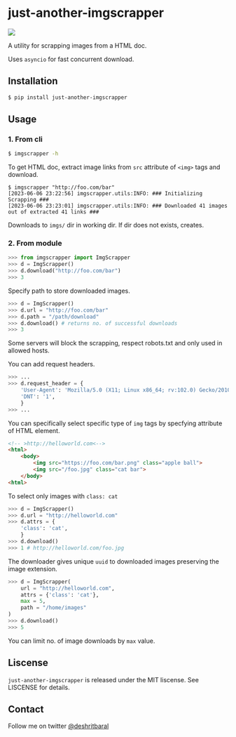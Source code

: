 # just-another-imgscrapper
![](https://github.com/deshrit/just-another-imgscrapper/actions/workflows/tests.yml/badge.svg)

A utility for scrapping images from a HTML doc.

Uses `asyncio` for fast concurrent download.

## Installation
```bash
$ pip install just-another-imgscrapper
```
## Usage
### 1. From cli
```bash
$ imgscrapper -h
```
To get HTML doc, extract image links from `src` attribute of `<img>` tags and download.
```
$ imgscrapper "http://foo.com/bar"
[2023-06-06 23:22:56] imgscrapper.utils:INFO: ### Initializing Scrapping ###
[2023-06-06 23:23:01] imgscrapper.utils:INFO: ### Downloaded 41 images out of extracted 41 links ###
```
Downloads to `imgs/` dir in working dir. If dir does not exists, creates.

### 2. From module
```python
>>> from imgscrapper import ImgScrapper
>>> d = ImgScrapper()
>>> d.download("http://foo.com/bar") 
>>> 3
```
Specify path to store downloaded images.
```python
>>> d = ImgScrapper()
>>> d.url = "http://foo.com/bar"
>>> d.path = "/path/download"
>>> d.download() # returns no. of successful downloads
>>> 3
```
Some servers will block the scrapping, respect robots.txt and only used in allowed hosts.

You can add request headers.
```python
>>> ...
>>> d.request_header = {
    'User-Agent': 'Mozilla/5.0 (X11; Linux x86_64; rv:102.0) Gecko/20100101 Firefox/102.0',
    'DNT': '1',
    }
>>> ...
```
You can specifically select specific type of `img` tags by specfying attribute of HTML element.
```html
<!-- >http://helloworld.com<-->
<html>
    <body>
        <img src="https://foo.com/bar.png" class="apple ball">
        <img src="/foo.jpg" class="cat bar">
    </body>
<html>
```
To select only images with `class: cat`
```python
>>> d = ImgScrapper()
>>> d.url = "http://helloworld.com"
>>> d.attrs = {
    'class': 'cat',
    }
>>> d.download()
>>> 1 # http://helloworld.com/foo.jpg
```
The downloader gives unique `uuid` to downloaded images preserving the image extension.
```python
>>> d = ImgScrapper(
    url = "http://helloworld.com",
    attrs = {'class': 'cat'},
    max = 5,
    path = "/home/images"
)
>>> d.download()
>>> 5
```
You can limit no. of image downloads by `max` value.

## Liscense
`just-another-imgscrapper` is released under the MIT liscense. See LISCENSE for details.

## Contact
Follow me on twitter [@deshritbaral](!https://twitter.com/deshritbaral)